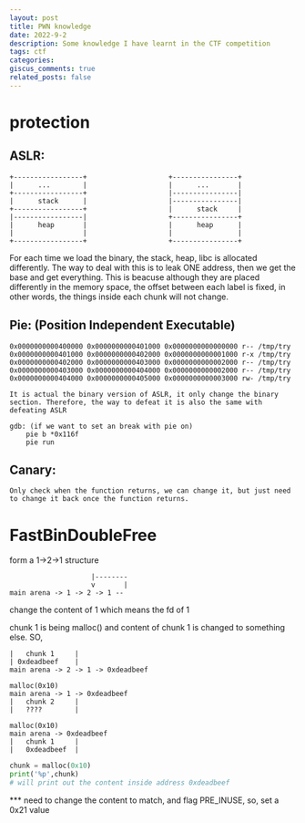 ```yaml
---
layout: post
title: PWN knowledge 
date: 2022-9-2
description: Some knowledge I have learnt in the CTF competition
tags: ctf
categories: 
giscus_comments: true
related_posts: false
---
```


# protection

## ASLR:

```
+-----------------+                    +----------------+  
|      ...        |                    |      ...       |        
+-----------------+                    |----------------|  
|      stack      |                    |----------------|
+-----------------+                    |      stack     |
|-----------------|                    +----------------+
|      heap       |                    |      heap      |
|                 |                    |                |
+-----------------+                    +----------------+
```

For each time we load the binary, the stack, heap, libc is allocated differently.
The way to deal with this is to leak ONE address, then we get the base and get everything.
This is beacuse although they are placed differently in the memory space, the offset between each label is fixed, in other words, the things inside each chunk will not change.

## Pie: (Position Independent Executable)

    0x0000000000400000 0x0000000000401000 0x0000000000000000 r-- /tmp/try
    0x0000000000401000 0x0000000000402000 0x0000000000001000 r-x /tmp/try
    0x0000000000402000 0x0000000000403000 0x0000000000002000 r-- /tmp/try
    0x0000000000403000 0x0000000000404000 0x0000000000002000 r-- /tmp/try
    0x0000000000404000 0x0000000000405000 0x0000000000003000 rw- /tmp/try

    It is actual the binary version of ASLR, it only change the binary section. Therefore, the way to defeat it is also the same with defeating ASLR

    gdb: (if we want to set an break with pie on)
        pie b *0x116f
        pie run

## Canary:
    Only check when the function returns, we can change it, but just need to change it back once the function returns.

# FastBinDoubleFree
form a  1->2->1 structure
```
                    |--------
                    v       |
main arena -> 1 -> 2 -> 1 --
```

change the content of 1 which means the fd of 1


chunk 1 is being malloc() and content of chunk 1 is changed to something else.
SO,
```
|   chunk 1     |
| 0xdeadbeef    |
main arena -> 2 -> 1 -> 0xdeadbeef
```

```
malloc(0x10)
main arena -> 1 -> 0xdeadbeef
|   chunk 2     |
|   ????        |
```

```
malloc(0x10)
main arena -> 0xdeadbeef
|   chunk 1     |
|   0xdeadbeef  |
```

```python
chunk = malloc(0x10)
print('%p',chunk)
# will print out the content inside address 0xdeadbeef
```
*** need to change the content to match, and flag PRE_INUSE, so, set a 0x21 value
